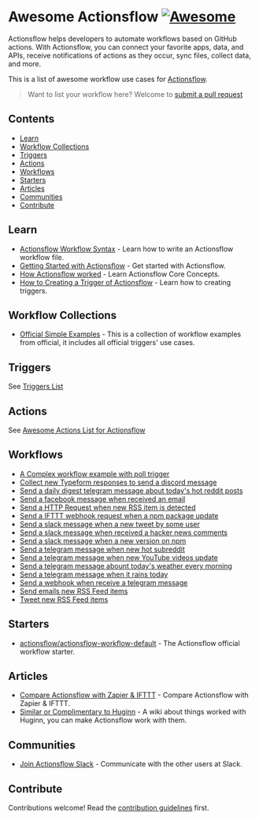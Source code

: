 # Awesome Actionsflow [![Awesome](https://awesome.re/badge.svg)](https://awesome.re)

Actionsflow helps developers to automate workflows based on GitHub actions. With Actionsflow, you can connect your favorite apps, data, and APIs, receive notifications of actions as they occur, sync files, collect data, and more.

This is a list of awesome workflow use cases for [Actionsflow](https://github.com/actionsflow/actionsflow).

> Want to list your workflow here? Welcome to [submit a pull request](https://github.com/actionsflow/awesome-actionsflow/pulls)

## Contents

- [Learn](#learn)
- [Workflow Collections](#workflow-collections)
- [Triggers](#triggers)
- [Actions](#actions)
- [Workflows](#workflows)
- [Starters](#starters)
- [Articles](#articles)
- [Communities](#communities)
- [Contribute](#contribute)

## Learn

- [Actionsflow Workflow Syntax](https://actionsflow.github.io/docs/workflow/) - Learn how to write an Actionsflow workflow file.
- [Getting Started with Actionsflow](https://actionsflow.github.io/docs/getting-started/) - Get started with Actionsflow.
- [How Actionsflow worked](https://actionsflow.github.io/docs/concepts/) - Learn Actionsflow Core Concepts.
- [How to Creating  a Trigger of Actionsflow](https://actionsflow.github.io/docs/creating-triggers/) - Learn how to creating triggers.

## Workflow Collections

- [Official Simple Examples](https://github.com/actionsflow/actionsflow/tree/main/examples/actionsflow-workflow-example/workflows) - This is a collection of workflow examples from official, it includes all official triggers' use cases.

## Triggers

See [Triggers List](https://actionsflow.github.io/docs/triggers/)

## Actions

See [Awesome Actions List for Actionsflow](https://actionsflow.github.io/docs/actions/)

## Workflows

- [A Complex workflow example with poll trigger](https://github.com/actionsflow/actionsflow/blob/main/examples/actionsflow-workflow-example/workflows/complex.yml)
- [Collect new Typeform responses to send a discord message](https://github.com/actionsflow/actionsflow-workflows/blob/main/workflows/typeform2discord.yml)
- [Send a daily digest telegram message about today's hot reddit posts](https://github.com/actionsflow/actionsflow-workflows/blob/main/workflows/daily-reddit-hot-digest-to-telegram.yml)
- [Send a facebook message when received an email](https://github.com/actionsflow/actionsflow-workflows/blob/main/workflows/email2faceebook.yml)
- [Send a HTTP Request when new RSS item is detected](https://github.com/actionsflow/actionsflow-workflows/blob/main/workflows/rss2request.yml)
- [Send a IFTTT webhook request when a npm package update](https://github.com/actionsflow/actionsflow-workflows/blob/main/workflows/npm2ifttt.yml)
- [Send a slack message when a new tweet by some user](https://github.com/actionsflow/actionsflow-workflows/blob/main/workflows/twitter2slack.yml)
- [Send a slack message when received a hacker news comments](https://github.com/actionsflow/workflow-for-actionsflow/blob/main/workflows/hackernews2slack.yml)
- [Send a slack message when a new version on npm](https://github.com/actionsflow/workflow-for-actionsflow/blob/main/workflows/npm2slack.yml)
- [Send a telegram message when new hot subreddit](https://github.com/actionsflow/actionsflow-workflows/blob/main/workflows/reddit2telegram.yml)
- [Send a telegram message when new YouTube videos update](https://github.com/actionsflow/actionsflow-workflows/blob/main/workflows/youtube2telegram.yml)
- [Send a telegram message abount today's weather every morning](https://github.com/actionsflow/actionsflow-workflows/blob/main/workflows/every-day-weather.yml)
- [Send a telegram message when it rains today](https://github.com/actionsflow/actionsflow-workflows/blob/main/workflows/telegram-when-rain.yml)
- [Send a webhook when receive a telegram message](https://github.com/actionsflow/actionsflow-workflows/blob/main/workflows/telegram2webhook.yml)
- [Send emails new RSS Feed items](https://github.com/actionsflow/actionsflow-workflows/blob/main/workflows/rss2email.yml)
- [Tweet new RSS Feed items	](https://github.com/actionsflow/actionsflow-workflows/blob/main/workflows/rss2twitter.yml)


## Starters

- [actionsflow/actionsflow-workflow-default](https://github.com/actionsflow/actionsflow-workflow-default) - The Actionsflow official workflow starter.

## Articles

- [Compare Actionsflow with Zapier & IFTTT](https://actionsflow.github.io/docs/compare/) - Compare Actionsflow with Zapier & IFTTT.
- [Similar or Complimentary to Huginn](https://github.com/huginn/huginn/wiki/Similar-or-Complimentary-to-Huginn) - A wiki about things worked with Huginn, you can make Actionsflow work with them.

## Communities

- [Join Actionsflow Slack](https://join.slack.com/t/actionsflow/shared_invite/zt-h5tmw9cn-GbZ4fzU_vc_qB~nnS_2Lvg) - Communicate with the other users at Slack.


## Contribute

Contributions welcome! Read the [contribution guidelines](contributing.md) first.

